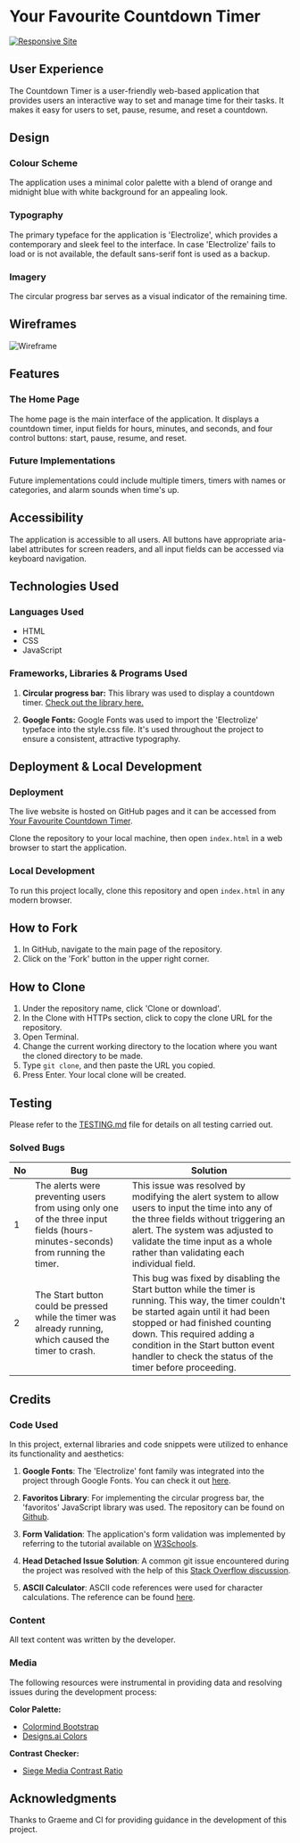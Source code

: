 # Your Favourite Countdown Timer

<a href="https://cairenea.github.io/p-p-2/">
    <img src="assets/images/responsive-site.png" alt="Responsive Site">
</a>

## User Experience

The Countdown Timer is a user-friendly web-based application that provides users an interactive way to set and manage time for their tasks. It makes it easy for users to set, pause, resume, and reset a countdown.

## Design

### Colour Scheme

The application uses a minimal color palette with a blend of orange and midnight blue with white background for an appealing look.

### Typography

The primary typeface for the application is 'Electrolize', which provides a contemporary and sleek feel to the interface. In case 'Electrolize' fails to load or is not available, the default sans-serif font is used as a backup.

### Imagery

The circular progress bar serves as a visual indicator of the remaining time.

## Wireframes

![Wireframe](assets/images/wire-frame.jpeg)

## Features

### The Home Page

The home page is the main interface of the application. It displays a countdown timer, input fields for hours, minutes, and seconds, and four control buttons: start, pause, resume, and reset.

### Future Implementations

Future implementations could include multiple timers, timers with names or categories, and alarm sounds when time's up.

## Accessibility

The application is accessible to all users. All buttons have appropriate aria-label attributes for screen readers, and all input fields can be accessed via keyboard navigation.

## Technologies Used

### Languages Used

- HTML
- CSS
- JavaScript

### Frameworks, Libraries & Programs Used

1. **Circular progress bar:** This library was used to display a countdown timer. [Check out the library here.](https://github.com/webistomin/favoritos)

2. **Google Fonts:** Google Fonts was used to import the 'Electrolize' typeface into the style.css file. It's used throughout the project to ensure a consistent, attractive typography.

## Deployment & Local Development

### Deployment

The live website is hosted on GitHub pages and it can be accessed from [Your Favourite Countdown Timer](https://cairenea.github.io/p-p-2/).

Clone the repository to your local machine, then open `index.html` in a web browser to start the application.

### Local Development

To run this project locally, clone this repository and open `index.html` in any modern browser.

## How to Fork

1. In GitHub, navigate to the main page of the repository.
2. Click on the 'Fork' button in the upper right corner.

## How to Clone

1. Under the repository name, click 'Clone or download'.
2. In the Clone with HTTPs section, click to copy the clone URL for the repository.
3. Open Terminal.
4. Change the current working directory to the location where you want the cloned directory to be made.
5. Type `git clone`, and then paste the URL you copied.
6. Press Enter. Your local clone will be created.

## Testing

Please refer to the [TESTING.md](TESTING.md) file for details on all testing carried out.

### Solved Bugs


No  | Bug | Solution 
--- | --- | ---
1 | The alerts were preventing users from using only one of the three input fields (hours-minutes-seconds) from running the timer. | This issue was resolved by modifying the alert system to allow users to input the time into any of the three fields without triggering an alert. The system was adjusted to validate the time input as a whole rather than validating each individual field.
2 | The Start button could be pressed while the timer was already running, which caused the timer to crash. | This bug was fixed by disabling the Start button while the timer is running. This way, the timer couldn't be started again until it had been stopped or had finished counting down. This required adding a condition in the Start button event handler to check the status of the timer before proceeding.


## Credits

### Code Used

In this project, external libraries and code snippets were utilized to enhance its functionality and aesthetics:

1. **Google Fonts**: The 'Electrolize' font family was integrated into the project through Google Fonts. You can check it out [here](https://fonts.google.com/specimen/Electrolize).

2. **Favoritos Library**: For implementing the circular progress bar, the 'favoritos' JavaScript library was used. The repository can be found on [Github](https://github.com/webistomin/favoritos).

3. **Form Validation**: The application's form validation was implemented by referring to the tutorial available on [W3Schools](https://www.w3schools.com/js/js_validation.asp).

4. **Head Detached Issue Solution**: A common git issue encountered during the project was resolved with the help of this [Stack Overflow discussion](https://stackoverflow.com/questions/10228760/how-do-i-fix-a-git-detached-head).

5. **ASCII Calculator**: ASCII code references were used for character calculations. The reference can be found [here](https://www.ascii-code.com/characters/0-9).



### Content

All text content was written by the developer.

### Media

The following resources were instrumental in providing data and resolving issues during the development process:

**Color Palette:**

- [Colormind Bootstrap](http://colormind.io/bootstrap/)
- [Designs.ai Colors](https://designs.ai/colors/search/Spring)

**Contrast Checker:**

- [Siege Media Contrast Ratio](https://www.siegemedia.com/contrast-ratio#%23571179-on-%23fff)


## Acknowledgments

Thanks to Graeme and CI for providing guidance in the development of this project.

